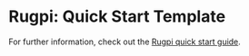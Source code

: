 # Rugpi: Quick Start Template

For further information, check out the [Rugpi quick start guide](https://oss.silitics.com/rugpi/docs/getting-started).